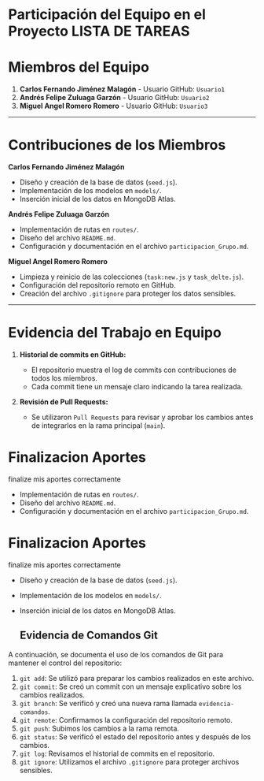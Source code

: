 # Participación del Equipo en el Proyecto LISTA DE TAREAS

# Miembros del Equipo
1. **Carlos Fernando Jiménez Malagón** - Usuario GitHub: `Usuario1`
2. **Andrés Felipe Zuluaga Garzón** - Usuario GitHub: `Usuario2`
3. **Miguel Angel Romero Romero** - Usuario GitHub: `Usuario3`

---

# Contribuciones de los Miembros

 **Carlos Fernando Jiménez Malagón**
- Diseño y creación de la base de datos (`seed.js`).
- Implementación de los modelos en `models/`.
- Inserción inicial de los datos en MongoDB Atlas.

 **Andrés Felipe Zuluaga Garzón**
- Implementación de rutas en `routes/`.
- Diseño del archivo `README.md`.
- Configuración y documentación en el archivo `participacion_Grupo.md`.

 **Miguel Angel Romero Romero**
- Limpieza y reinicio de las colecciones (`task:new.js` y `task_delte.js`).
- Configuración del repositorio remoto en GitHub.
- Creación del archivo `.gitignore` para proteger los datos sensibles.

---

# Evidencia del Trabajo en Equipo
1. **Historial de commits en GitHub:**
   - El repositorio muestra el log de commits con contribuciones de todos los miembros.
   - Cada commit tiene un mensaje claro indicando la tarea realizada.

2. **Revisión de Pull Requests:**
   - Se utilizaron `Pull Requests` para revisar y aprobar los cambios antes de integrarlos en la rama principal (`main`).



  # Finalizacion Aportes
 finalize mis aportes correctamente
- Implementación de rutas en `routes/`.
- Diseño del archivo `README.md`.
- Configuración y documentación en el archivo `participacion_Grupo.md`.



 # Finalizacion Aportes
 finalize mis aportes correctamente
- Diseño y creación de la base de datos (`seed.js`).
- Implementación de los modelos en `models/`.
- Inserción inicial de los datos en MongoDB Atlas.


  ## Evidencia de Comandos Git

A continuación, se documenta el uso de los comandos de Git para mantener el control del repositorio:

1. `git add`: Se utilizó para preparar los cambios realizados en este archivo.
2. `git commit`: Se creó un commit con un mensaje explicativo sobre los cambios realizados.
3. `git branch`: Se verificó y creó una nueva rama llamada `evidencia-comandos`.
4. `git remote`: Confirmamos la configuración del repositorio remoto.
5. `git push`: Subimos los cambios a la rama remota.
6. `git status`: Se verificó el estado del repositorio antes y después de los cambios.
7. `git log`: Revisamos el historial de commits en el repositorio.
8. `git ignore`: Utilizamos el archivo `.gitignore` para proteger archivos sensibles.
